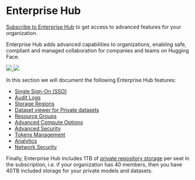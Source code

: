 # Enterprise Hub

<Tip>
<a href="https://huggingface.co/enterprise" target="_blank">Subscribe to Enterprise Hub</a> to get access to advanced features for your organization.
</Tip>

Enterprise Hub adds advanced capabilities to organizations, enabling safe, compliant and managed collaboration for companies and teams on Hugging Face.

<a href="https://huggingface.co/enterprise" class="flex justify-center">
    <img class="block dark:hidden" src="https://huggingface.co/datasets/huggingface/documentation-images/resolve/main/enterprise/enterprise-header.png" />
    <img class="hidden dark:block" src="https://huggingface.co/datasets/huggingface/documentation-images/resolve/main/enterprise/dark-enterprise-header.png" />
</a>

In this section we will document the following Enterprise Hub features:

- [Single Sign-On (SSO)](./enterprise-sso)
- [Audit Logs](./audit-logs)
- [Storage Regions](./storage-regions)
- [Dataset viewer for Private datasets](./enterprise-hub-datasets)
- [Resource Groups](./security-resource-groups)
- [Advanced Compute Options](./advanced-compute-options)
- [Advanced Security](./enterprise-hub-advanced-security)
- [Tokens Management](./enterprise-hub-tokens-management)
- [Analytics](./enterprise-hub-analytics)
- [Network Security](./enterprise-hub-network-security)

Finally, Enterprise Hub includes 1TB of [private repository storage](./storage-limits) per seat in the subscription, i.e. if your organization has 40 members, then you have 40TB included storage for your private models and datasets.

